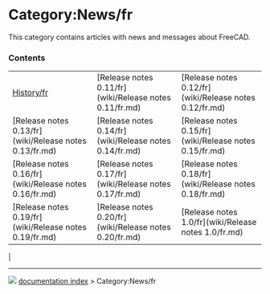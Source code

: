 # Category:News/fr
This category contains articles with news and messages about FreeCAD.

### Contents

|     |     |     |
| --- | --- | --- |
| [History/fr](wiki/History/fr.md) | [Release notes 0.11/fr](wiki/Release notes 0.11/fr.md) | [Release notes 0.12/fr](wiki/Release notes 0.12/fr.md) |
| [Release notes 0.13/fr](wiki/Release notes 0.13/fr.md) | [Release notes 0.14/fr](wiki/Release notes 0.14/fr.md) | [Release notes 0.15/fr](wiki/Release notes 0.15/fr.md) |
| [Release notes 0.16/fr](wiki/Release notes 0.16/fr.md) | [Release notes 0.17/fr](wiki/Release notes 0.17/fr.md) | [Release notes 0.18/fr](wiki/Release notes 0.18/fr.md) |
| [Release notes 0.19/fr](wiki/Release notes 0.19/fr.md) | [Release notes 0.20/fr](wiki/Release notes 0.20/fr.md) | [Release notes 1.0/fr](wiki/Release notes 1.0/fr.md) |
|



---
![](images/Right_arrow.png) [documentation index](../README.md) > Category:News/fr
